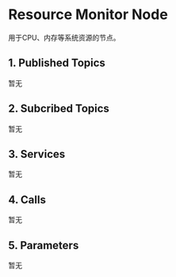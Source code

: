 # Resource Monitor Node

用于CPU、内存等系统资源的节点。

## 1. Published Topics

暂无

## 2. Subcribed Topics

暂无

## 3. Services

暂无

## 4. Calls

暂无

## 5. Parameters

暂无
